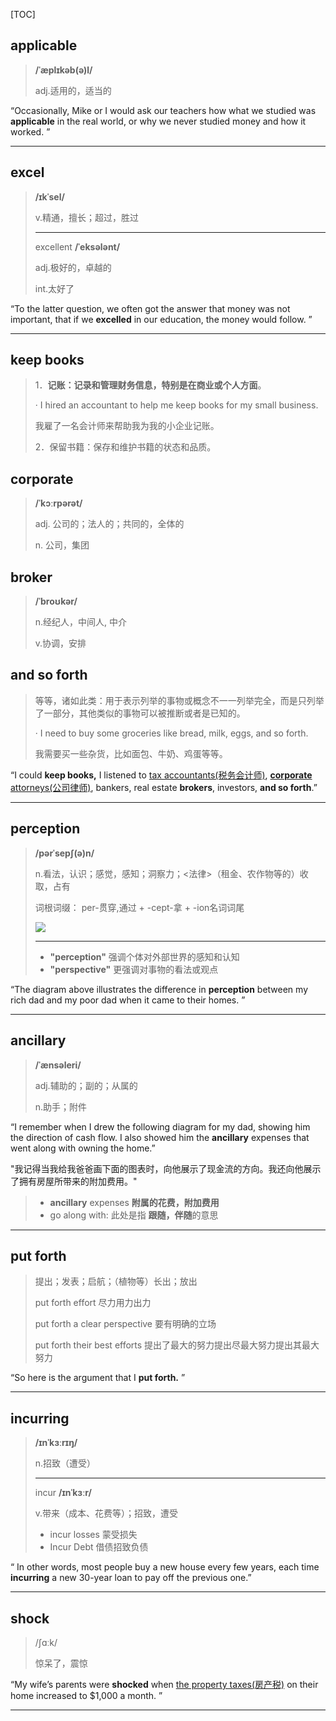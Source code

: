 [TOC]

## applicable

> **/ˈæplɪkəb(ə)l/**
>
> adj.适用的，适当的

“Occasionally, Mike or I would ask our teachers how what we studied was **applicable** in the real world, or why we never studied money and how it worked. ”

---

## excel

> **/ɪkˈsel/**
>
> v.精通，擅长；超过，胜过
>
> ---
>
> excellent  **/ˈeksələnt/**
>
> adj.极好的，卓越的
>
> int.太好了

“To the latter question, we often got the answer that money was not important, that if we **excelled** in our education, the money would follow. ”

---

##  keep books

> 1．**记账：记录和管理财务信息，特别是在商业或个人方面**。
>
> · I hired an accountant to help me keep books for my small business.
>
> 我雇了一名会计师来帮助我为我的小企业记账。
>
> 2．保留书籍：保存和维护书籍的状态和品质。

## corporate

> **/ˈkɔːrpərət/**
>
> adj.	公司的；法人的；共同的，全体的
>
> n.		公司，集团

## broker

> **/ˈbroʊkər/**
>
> n.经纪人，中间人, 中介
>
> v.协调，安排

## and so forth

> 等等，诸如此类：用于表示列举的事物或概念不一一列举完全，而是只列举了一部分，其他类似的事物可以被推断或者是已知的。
>
> · I need to buy some groceries like bread, milk, eggs, and so forth.
>
> 我需要买一些杂货，比如面包、牛奶、鸡蛋等等。

“I could **keep books,** I listened to <u>tax accountants(税务会计师)</u>, <u>**corporate** attorneys(公司律师)</u>, bankers, real estate **brokers**, investors, **and so forth**.”

---

## perception

> **/pərˈsepʃ(ə)n/**
>
> n.看法，认识；感觉，感知；洞察力；<法律>（租金、农作物等的）收取，占有
>
> 词根词缀： per-贯穿,通过 + -cept-拿 + -ion名词词尾
>
> ![](https://ydlunacommon-cdn.nosdn.127.net/8c0db95be303b3f8f95d1790cbdb2f2b.jpg?)
>
> ---
>
> - **"perception"** 强调个体对外部世界的感知和认知
> - **"perspective"** 更强调对事物的看法或观点

“The diagram above illustrates the difference in **perception** between my rich dad and my poor dad when it came to their homes. ”

---

## ancillary

> **/ˈænsəleri/**
>
> adj.辅助的；副的；从属的
>
> n.助手；附件

“I remember when I drew the following diagram for my dad, showing him the direction of cash flow. I also showed him the **ancillary** expenses that went along with owning the home.”

"我记得当我给我爸爸画下面的图表时，向他展示了现金流的方向。我还向他展示了拥有房屋所带来的附加费用。"

> -  **ancillary** expenses  **附属的花费，附加费用**
> - go along with: 此处是指  **跟随，伴随**的意思

---

## put forth

> 提出；发表；启航；（植物等）长出；放出
>
> put forth effort 尽力用力出力
>
> put forth a clear perspective 要有明确的立场
>
> put forth their best efforts 提出了最大的努力提出尽最大努力提出其最大努力

“So here is the argument that I **put forth.** ”

---

## incurring

> **/ɪnˈkɜːrɪŋ/**
>
> n.招致（遭受）
>
> ---
>
> incur **/ɪnˈkɜːr/**
>
> v.带来（成本、花费等）；招致，遭受
>
> - incur losses  蒙受损失
> - Incur Debt 借债招致负债

“ In other words, most people buy a new house every few years, each time **incurring** a new 30-year loan to pay off the previous one.”

---

## shock

> /ʃɑːk/
>
> 惊呆了，震惊

“My wife’s parents were **shocked** when <u>the property taxes(房产税)</u> on their home increased to $1,000 a month. ”

---

